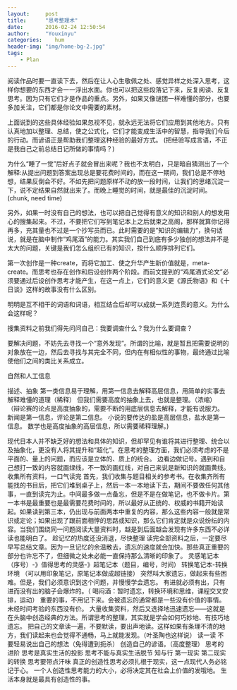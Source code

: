 ```yaml
---
layout:     post
title:      "思考整理术"
date:       2016-02-24 12:50:54
author:     "Youxinyu"
categories:    hum
header-img: "img/home-bg-2.jpg"
tags:
    - Plan
---
```


  阅读作品时要一直读下去，然后在让人心生敬佩之处、感觉异样之处深入思考，这样你想要的东西才会一一浮出水面。你也可以把这些段落记下来，反复阅读、反复思考。因为只有它们才是作品的重点。另外，如果又像谜团一样难懂的部分，也要多加关注，它们都是你论文中需要的素材。

  上面说到的这些具体经验如果忽视不见，就永远无法将它们应用到其他地方。只有认真地加以整理、总结，使之公式化，它们才能变成生活中的智慧，指导我们今后的行动。而谚语正是帮助我们整理这种经验的最好方式。
(把经验写成言语，不正是我自己之前总结日记所做的事情吗？)

   为什么“睡了一觉”后好点子就会冒出来呢？我也不太明白，只是暗自猜测出了一个解释:从提出问题到答案出现总是要花费时间的，而在这一期间，我们总是不停地想，结果反倒会不好。不如先把问题原样不动的放一段时间，让我们的思绪沉淀一下，说不定结果自然就出来了。而晚上睡觉的时间，就是最佳的沉淀时间。(chunk, need time)

   另外，如果一时没有自己的想法，也可以把自己觉得有意义的知识和别人的想发用心的搜集起来。不过，不要把它们写到笔记本上之后就束之高阁，那样就算你记得再多，充其量也不过是一个抄写员而已。此时需要的是”知识的编辑力“，换句话说，就是在脑中制作“鸡尾酒”的能力。其实我们自己到底有多少独创的想法并不是太大的问题，关键是我们怎么组织已有的知识，按什么顺序排列它们。
  
   第一次创作是一种create，而将它加工、使之升华产生新价值就是，meta-create。而思考也存在创作和后设创作两个阶段。而前文提到的“鸡尾酒式论文”必须要通过后设创作思考才能产生，在这一点上，它们的意义更《源氏物语》和《十日谈》这样的故事没有什么区别。

   明明是互不相干的词语和词语，相互结合后却可以成就一系列连贯的意义。为什么会这样呢？
   
   搜集资料之前我们得先问问自己：我要调查什么？我为什么要调查？
   
   要解决问题，不妨先去寻找一个“意外发现”。所谓的比喻，就是暂且把需要说明的对象放在一边，然后去寻找与其完全不同，但内在有相似性的事物，最终通过比喻使他们之间的类比关系成立。
  
   自然和人工信息
 
   描述、抽象
    第一类信息易于理解，用第一信息去解释高层信息，用简单的实事去解释难懂的道理（稀释）
    但我们需要高度的抽象上去，也就是整理。（浓缩）
    （辩论赛的论点是高度抽象的，需要不断的用底层信息去解释，才能有说服力。
    新闻是第一信息，评论是第二信息。
    小说的要传达的盐是高层信息，盐水是第一信息。
    数学也是高度抽象的高层信息，所以需要稀释理解。)
   
   现代日本人并不缺乏好的想法和具体的知识，但却罕见有谁将其进行整理、统合以及抽象化，更没有人将其提升和“超化”。在思考的整理方面，我们必须考虑的不是平面的、量上的问题，而应该是立体的、质上的统合。
    边看边做记号。遇到和自己想打一致的内容就画绿线，不一致的画红线，对自己来说是新知识的就画黄线。
    收集所有资料，一口气读完
    首先，我们收集与题目相关的参考书。在收集齐所有能找的书目后，把它们堆到桌子上，然后一本一本地读下去，期间不要做任何其他事，一直到读完为止。中间最多做一点备忘，但是不是在做笔记，也不做卡片。第一本书是最重要也是最需要花费时间的，所以最好从正统的、权威的书籍开始读起。如果读到第三本，仍出现与前面两本中重复的内容，那么这些内容一般就是常识或定论；如果出现了跟前面相悖的思路或知识，那么它们肯定就是众说纷纭的内容。当我们围绕同一问题阅读大量资料时，越是到后面越会发现有许多东西不必详读也能明白了。
    趁记忆的热度还没消退，尽快整理
    读完全部资料之后，一定要尽早写总结文章。因为一旦记忆的余温散去，遗忘的速度就会加快。那些真正重要的部分也许忘不了，但细微之处未必能一直保持那么清晰的印象了。
    灵感笔记本（序号）-》值得思考的灵感-》超笔记本（题目，编号，时间）
    转换笔记本-转换环境
    （可以用印象笔记，原笔记本做成超链接）
    突然叫大家遗忘，做起来有些困难。但是，我们必须意识到这个问题，并慢慢学会遗忘。
    有进就必须有出，只有进而没有出的脑子会爆炸的。（
    喝闷酒：暂时遗忘，转换环境和思维，课程交叉安排，运动）
    重要的事，不用记下来。会被遗忘的通常都是一些没有价值的事情。
    未经时间考验的东西没有价。
    大量收集资料，然后又选择地迅速遗忘——这就是在头脑中创造经典的方法。所谓思考的整理，其实就是学会如何巧妙地、有技巧地遗忘。
    把自己的文章读一遍，不要默读，要出声地读。这样如果有条理不清的地方，我们读起来也会觉得不通畅，马上就能发现。（叶圣陶也这样说）
    读一读 不要轻易说出自己的想法（免得遭到扼杀）
    创造自己的谚语。（高度整理）
    思考的进阶
    思考是真实生活的投影
    思考不能与真实生活脱节  知与行 第一现实 第二现实的转换
    思考要带点汗味  真正的创造性思考必须扎根于现实，这一点现代人务必铭记于心。
    一个人创造性思考能力的大小，必将决定其在社会上价值的发哦地。
    生活本身就是最具有创造性的事。
	
